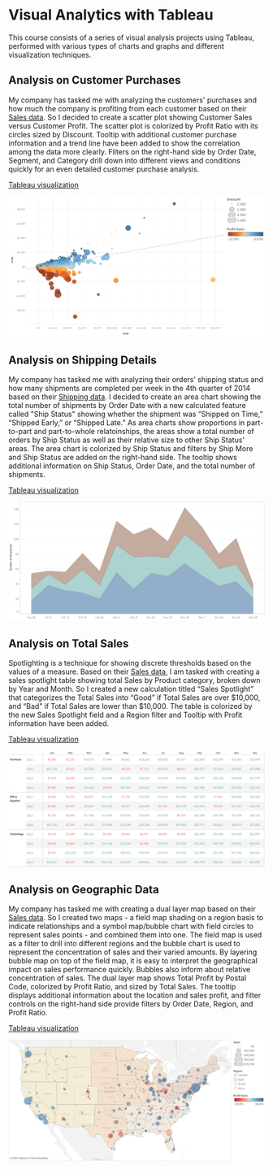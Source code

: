 # Visual Analytics with Tableau
This course consists of a series of visual analysis projects using Tableau, performed with various types of charts and graphs and different visualization techniques.

## Analysis on Customer Purchases
My company has tasked me with analyzing the customers' purchases and how much the company is profiting from each customer based on their [Sales data](https://github.com/yl5787/tableau-specialization/blob/main/data/Sales%20Superstore%20Dataset.xlsx). So I decided to create a scatter plot showing Customer Sales versus Customer Profit. The scatter plot is colorized by Profit Ratio with its circles sized by Discount. Tooltip with additional customer purchase information and a trend line have been added to show the correlation among the data more clearly. Filters on the right-hand side by Order Date, Segment, and Category drill down into different views and conditions quickly for an even detailed customer purchase analysis.

[Tableau visualization](https://public.tableau.com/app/profile/yl5787/viz/CustomerScatterplot_16364101257770/CustomerScatterplot)

![Customer Scatterplot](https://github.com/yl5787/tableau-specialization/blob/main/visualizations/Customer%20Scatterplot.png)

## Analysis on Shipping Details
My company has tasked me with analyzing their orders’ shipping status and how many shipments are completed per week in the 4th quarter of 2014 based on their [Shipping data](https://github.com/yl5787/tableau-specialization/blob/main/data/Shipping%20Superstore%20Dataset.xlsx). I decided to create an area chart showing the total number of shipments by Order Date with a new calculated feature called "Ship Status" showing whether the shipment was “Shipped on Time,” “Shipped Early,” or “Shipped Late.” As area charts show proportions in part-to-part and part-to-whole relatoinships, the areas show a total number of orders by Ship Status as well as their relative size to other Ship Status' areas. The area chart is colorized by Ship Status and filters by Ship More and Ship Status are added on the right-hand side. The tooltip shows additional information on Ship Status, Order Date, and the total number of shipments.

[Tableau visualization](https://public.tableau.com/app/profile/yl5787/viz/ShippingDetails_16364298111620/ShippingDetails)

![Shipping Details](https://github.com/yl5787/tableau-specialization/blob/main/visualizations/Shipping%20Details.png)

## Analysis on Total Sales
Spotlighting is a technique for showing discrete thresholds based on the values of a measure. Based on their [Sales data](https://github.com/yl5787/tableau-specialization/blob/main/data/Sales%20Superstore%20Dataset.xlsx), I am tasked with creating a sales spotlight table showing total Sales by Product category, broken down by Year and Month. So I created a new calculation titled “Sales Spotlight” that categorizes the Total Sales into “Good” if Total Sales are over $10,000, and “Bad” if Total Sales are lower than $10,000. The table is colorized by the new Sales Spotlight field and a Region filter and Tooltip with Profit information have been added. 

[Tableau visualization](https://public.tableau.com/app/profile/yl5787/viz/SalesSpotlight_16366910870870/SalesSpotlight)

![Sales Spotlight](https://github.com/yl5787/tableau-specialization/blob/main/visualizations/Sales%20Spotlight.png)

## Analysis on Geographic Data
My company has tasked me with creating a dual layer map based on their [Sales data](https://github.com/yl5787/tableau-specialization/blob/main/data/Sales%20Superstore%20Dataset.xlsx). So I created two maps - a field map shading on a region basis to indicate relationships and a symbol map/bubble chart with field circles to represent sales points - and combined them into one. The field map is used as a filter to drill into different regions and the bubble chart is used to represent the concentration of sales and their varied amounts. By layering bubble map on top of the field map, it is easy to interpret the geographical impact on sales performance quickly. Bubbles also inform about relative concentration of sales. The dual layer map shows Total Profit by Postal Code, colorized by Profit Ratio, and sized by Total Sales. The tooltip displays additional information about the location and sales profit, and filter controls on the right-hand side provide filters by Order Date, Region, and Profit Ratio.

[Tableau visualization](https://public.tableau.com/app/profile/yl5787/viz/SalesMap_16370342427440/SalesMap)

![Sales Map](https://github.com/yl5787/tableau-specialization/blob/main/visualizations/Sales%20Map.png)
